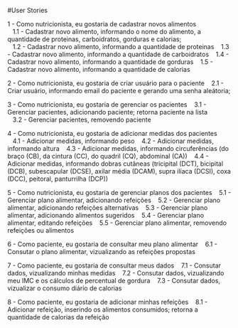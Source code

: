 #User Stories

1 - Como nutricionista, eu gostaria de cadastrar novos alimentos  
&nbsp;&nbsp;&nbsp;1.1 - Cadastrar novo alimento, informando o nome do alimento, a quantidade de proteinas, carboidratos, gorduras e calorias; <br>
&nbsp;&nbsp;&nbsp;1.2 - Cadastrar novo alimento, informando a quantidade de proteinas
&nbsp;&nbsp;&nbsp;1.3 - Cadastrar novo alimento, informando a quantidade de carboidratos
&nbsp;&nbsp;&nbsp;1.4 - Cadastrar novo alimento, informando a quantidade de gorduras
&nbsp;&nbsp;&nbsp;1.5 - Cadastrar novo alimento, informando a quantidade de calorias

2 - Como nutricionista, eu gostaria de criar usuário para o paciente
&nbsp;&nbsp;&nbsp;2.1 - Criar usuário, informando email do paciente e gerando uma senha aleátoria; <br> 
  
3 - Como nutricionista, eu gostaria de gerenciar os pacientes
&nbsp;&nbsp;&nbsp;3.1 - Gerenciar pacientes, adicionando paciente; retorna paciente na lista  
&nbsp;&nbsp;&nbsp;3.2 - Gerenciar pacientes, removendo paciente <br>

4 - Como nutricionista, eu gostaria de adicionar medidas dos pacientes  
&nbsp;&nbsp;&nbsp;4.1 - Adicionar medidas, informando peso
&nbsp;&nbsp;&nbsp;4.2 - Adicionar medidas, informando altura
&nbsp;&nbsp;&nbsp;4.3 - Adicionar medidas, informando circuferências (do braço (CB), da cintura (CC), do quadril (CQ), abdominal (CA))
&nbsp;&nbsp;&nbsp;4.4 - Adicionar medidas, informando dobras cutâneas (tricipital (DCT), bicipital (DCB), subescapular (DCSE), axilar média (DCAM), supra ilíaca (DCSI), coxa (DCC), peitoral, panturrilha (DCP))

5 - Como nutricionista, eu gostaria de gerenciar planos dos pacientes
&nbsp;&nbsp;&nbsp;5.1 - Gerenciar plano alimentar, adicionando refeições
&nbsp;&nbsp;&nbsp;5.2 - Gerenciar plano alimentar, adicionando refeições alternativas
&nbsp;&nbsp;&nbsp;5.3 - Gerenciar plano alimentar, adicionando alimentos sugeridos
&nbsp;&nbsp;&nbsp;5.4 - Gerenciar plano alimentar, editando refeições
&nbsp;&nbsp;&nbsp;5.5 - Gerenciar plano alimentar, removendo refeições ou alimentos 

6 - Como paciente, eu gostaria de consultar meu plano alimentar
&nbsp;&nbsp;&nbsp;6.1 - Consutar o plano alimentar, vizualizando as refeições propostas

7 - Como paciente, eu gostaria de consultar meus dados
&nbsp;&nbsp;&nbsp;7.1 - Consutar dados, vizualizando minhas medidas
&nbsp;&nbsp;&nbsp;7.2 - Consutar dados, vizualizando meu IMC e os cálculos de percentual de gordura
&nbsp;&nbsp;&nbsp;7.3 - Consutar dados, vizualizar o consumo diário de calorias 
  
8 - Como paciente, eu gostaria de adicionar minhas refeições
&nbsp;&nbsp;&nbsp;8.1 - Adicionar refeição, inserindo os alimentos consumidos; retorna a quantidade de calorias da refeição
